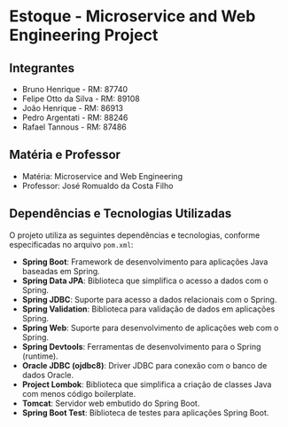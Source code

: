 #  Estoque - Microservice and Web Engineering Project

## Integrantes
- Bruno Henrique - RM: 87740
- Felipe Otto da Silva - RM: 89108
- João Henrique - RM: 86913
- Pedro Argentati - RM: 88246
- Rafael Tannous - RM: 87486

## Matéria e Professor
- Matéria: Microservice and Web Engineering
- Professor: José Romualdo da Costa Filho

## Dependências e Tecnologias Utilizadas
O projeto utiliza as seguintes dependências e tecnologias, conforme especificadas no arquivo `pom.xml`:

- **Spring Boot**: Framework de desenvolvimento para aplicações Java baseadas em Spring.
- **Spring Data JPA**: Biblioteca que simplifica o acesso a dados com o Spring.
- **Spring JDBC**: Suporte para acesso a dados relacionais com o Spring.
- **Spring Validation**: Biblioteca para validação de dados em aplicações Spring.
- **Spring Web**: Suporte para desenvolvimento de aplicações web com o Spring.
- **Spring Devtools**: Ferramentas de desenvolvimento para o Spring (runtime).
- **Oracle JDBC (ojdbc8)**: Driver JDBC para conexão com o banco de dados Oracle.
- **Project Lombok**: Biblioteca que simplifica a criação de classes Java com menos código boilerplate.
- **Tomcat**: Servidor web embutido do Spring Boot.
- **Spring Boot Test**: Biblioteca de testes para aplicações Spring Boot.
